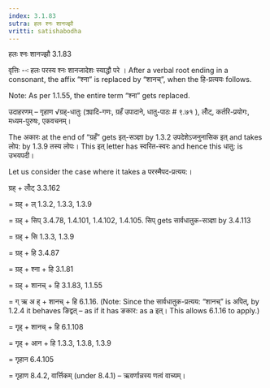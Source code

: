```yaml
---
index: 3.1.83
sutra: हलः श्नः शानज्झौ
vritti: satishabodha
---
```



 हलः श्नः शानज्झौ 3.1.83 


वृत्तिः --ः हलः परस्‍य श्‍नः शानजादेशः स्‍याद्धौ परे । After a verbal root ending in a consonant, the affix “श्ना” is replaced by “शानच्”, when the हि-प्रत्ययः follows. 

Note: As per 1.1.55, the entire term “श्ना” gets replaced. 


उदाहरणम् – गृहाण √ग्रह्-धातुः (क्र्यादि-गणः, ग्रहँ उपादाने, धातु-पाठः # ९.७१ ), लोँट्, कर्तरि-प्रयोगः, मध्यम-पुरुषः, एकवचनम्। 


The अकारः at the end of “ग्रहँ” gets इत्-सञ्ज्ञा by 1.3.2 उपदेशेऽजनुनासिक इत् and takes लोप: by 1.3.9 तस्य लोपः। This इत् letter has स्वरित-स्वरः and hence this धातु: is उभयपदी। 


Let us consider the case where it takes a परस्मैपद-प्रत्यय:। 


ग्रह् + लोँट् 3.3.162 

= ग्रह् + ल् 1.3.2, 1.3.3, 1.3.9 

= ग्रह् + सिप् 3.4.78, 1.4.101, 1.4.102, 1.4.105. सिप् gets सार्वधातुक-सञ्ज्ञा by 3.4.113 

= ग्रह् + सि 1.3.3, 1.3.9 

= ग्रह् + हि 3.4.87 

= ग्रह् + श्ना + हि 3.1.81 

= ग्रह् + शानच् + हि 3.1.83, 1.1.55 

= ग् ऋ अ ह् + शानच् + हि 6.1.16. (Note: Since the सार्वधातुक-प्रत्यय: “शानच्” is अपित्, by 1.2.4 it behaves ङिद्वत् – as if it has ङकार: as a इत्। This allows 6.1.16 to apply.) 

= गृह् + शानच् + हि 6.1.108 

= गृह् + आन + हि 1.3.3, 1.3.8, 1.3.9 

= गृहान 6.4.105 

= गृहाण 8.4.2, वार्त्तिकम् (under 8.4.1) – ऋवर्णान्नस्य णत्वं वाच्यम्। 



